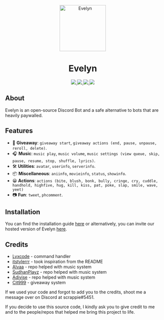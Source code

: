 <div align=center>
  <a href="logo">
    <img src="https://cdn.discordapp.com/attachments/925125325107658832/1021494622482071642/ezgif.com-gif-maker.png" alt="Evelyn" height="150px" width="150px"
  ></a>
  
</div>
  <h1 align=center>Evelyn</h1>

  <div align=center>
    <a href="https://github.com/discordjs">
      <img src="https://img.shields.io/badge/discord.js-v14.3.0-blue.svg?logo=npm">
    </a>

  <a href="#">
  <img src="https://img.shields.io/github/issues/notscrappie/Evelyn"
  </a>

  <a href="https://github.com/cryolabs/Evelyn">
  <img src="https://img.shields.io/github/stars/notscrappie/Evelyn"
  </a>

  <a href="https://discord.gg/HwkDSs7X82">
    <img src="https://img.shields.io/discord/838499177243738172?color=5865F2&logo=discord&logoColor=white"/>
   </a>
</div>

## About

Evelyn is an open-source Discord Bot and a safe alternative to bots that are heavily paywalled.

## Features

- 🎉 **Giveaway**: `giveaway start`, `giveaway actions (end, pause, unpause, reroll, delete)`.
- 🎧 **Music**: `music play`, `music volume`, `music settings (view queue, skip, pause, resume, stop, shuffle, lyrics)`.
- 🛠️ **Utilities**: `avatar`, `userinfo`, `serverinfo`.
- 📦 **Miscellaneous**: `aniinfo`, `movieinfo`, `status`, `showinfo`.
- 😀 **Actions**: `actions (bite, blush, bonk, bully, cringe, cry, cuddle, handhold, highfive, hug, kill, kiss, pat, poke, slap, smile, wave, yeet)`
- 📷 **Fun**: `tweet`, `phcomment`.

## Installation

You can find the installation guide [here](https://docs.evelynbot.ml) or alternatively, you can invite our hosted version of Evelyn [here](https://discord.com/oauth2/authorize?client_id=832289090128969787&permissions=8&scope=bot%20applications.commands).

## Credits

- [Lyxcode](https://youtube.com/c/Lyxcode) - command handler
- [itstylerrr](https://github.com/itstylerrr/Valiant) - took inspiration from the README
- [Alvaa](https://github.com/Allvaa/lavalink-musicbot) - repo helped with music system
- [SudhanPlayz](https://github.com/SudhanPlayz/Discord-MusicBot) - repo helped with music system
- [Adivise](https://github.com/Adivise/NanoSpacePlus) - repo helped with music system
- [Cit999](https://github.com/cit999/djs-projects/tree/master/Giveaway%20System) - giveaway system

If we used your code and forgot to add you to the credits, shoot me a message over on Discord at scrappie#5451.

If you decide to use this source code, I kindly ask you to give credit to me and to the people/repos that helped me bring this project to life.
